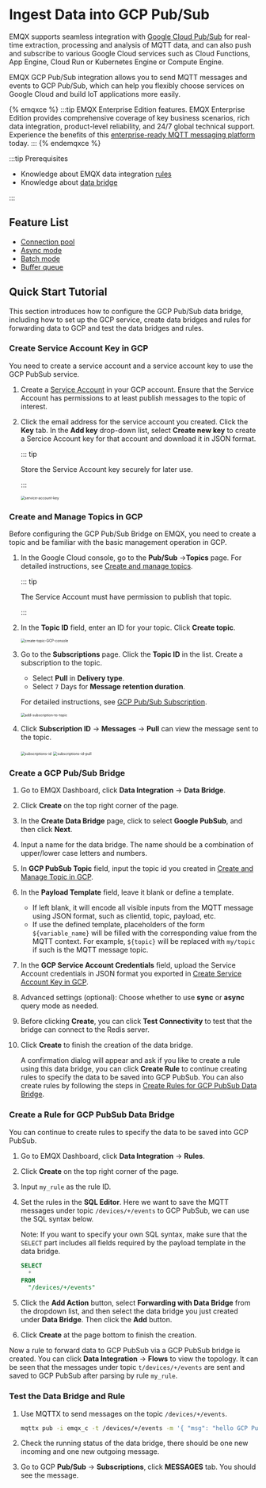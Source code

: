 # Ingest Data into GCP Pub/Sub

EMQX supports seamless integration with [Google Cloud Pub/Sub](https://cloud.google.com/pubsub?hl=en-us) for real-time extraction, processing and analysis of MQTT data, and can also push and subscribe to various Google Cloud services such as Cloud Functions, App Engine, Cloud Run or Kubernetes Engine or Compute Engine. 

EMQX GCP Pub/Sub integration allows you to send MQTT messages and events to GCP Pub/Sub, which can help you flexibly choose services on Google Cloud and build IoT applications more easily.

{% emqxce %}
:::tip
EMQX Enterprise Edition features. EMQX Enterprise Edition provides comprehensive coverage of key business scenarios, rich data integration, product-level reliability, and 24/7 global technical support. Experience the benefits of this [enterprise-ready MQTT messaging platform](https://www.emqx.com/en/try?product=enterprise) today.
:::
{% endemqxce %}

:::tip Prerequisites

- Knowledge about EMQX data integration [rules](./rules.md)
- Knowledge about [data bridge](./data-bridges.md)

:::

## Feature List

- [Connection pool](./data-bridges.md#connection-pool)
- [Async mode](./data-bridges.md#async-mode)
- [Batch mode](./data-bridges.md#batch-mode)
- [Buffer queue](./data-bridges.md#buffer-queue)

## Quick Start Tutorial

This section introduces how to configure the GCP Pub/Sub data bridge, including how to set up the GCP service, create data bridges and rules for forwarding data to GCP and test the data bridges and rules.

### Create Service Account Key in GCP

You need to create a service account and a service account key to use the GCP PubSub service. 

1. Create a [Service Account](https://developers.google.com/identity/protocols/oauth2/service-account#creatinganaccount) in your GCP account.  Ensure that the Service Account has permissions to at least publish messages to the topic of interest.

2. Click the email address for the service account you created. Click the **Key** tab. In the **Add key** drop-down list, select **Create new key** to create a Sercice Account key for that account and download it in JSON format.

   ::: tip

   Store the Service Account key securely for later use.

   :::

   <img src="./assets/gcp_pubsub/service-account-key.png" alt="service-account-key" style="zoom:50%;" />

### Create and Manage Topics in GCP

Before configuring the GCP Pub/Sub Bridge on EMQX, you need to create a topic and be familiar with the basic management operation in GCP.

1. In the Google Cloud console, go to the **Pub/Sub** ->**Topics** page. For detailed instructions, see [Create and manage topics](https://cloud.google.com/pubsub/docs/create-topic).

   ::: tip

   The Service Account must have permission to publish that topic.

   :::

2. In the **Topic ID** field, enter an ID for your topic. Click **Create topic**.

   <img src="./assets/gcp_pubsub/create-topic-GCP-console.png" alt="create-topic-GCP-console" style="zoom:50%;" />

3. Go to the **Subscriptions** page. Click the **Topic ID** in the list. Create a subscription to the topic. 

   - Select **Pull** in **Delivery type**.
   - Select `7` Days for **Message retention duration**.

   For detailed instructions, see [GCP Pub/Sub Subscription](https://cloud.google.com/pubsub/docs/subscriber).

   <img src="./assets/gcp_pubsub/add-subscription-to-topic.png" alt="add-subscription-to-topic" style="zoom:50%;" />

4. Click **Subscription ID** -> **Messages** -> **Pull** can view the message sent to the topic.

   <img src="./assets/gcp_pubsub/subscriptions-id.png" alt="subscriptions-id" style="zoom:50%;" />

   <img src="./assets/gcp_pubsub/subscriptions-id-pull.png" alt="subscriptions-id-pull" style="zoom:50%;" />

### Create a GCP Pub/Sub Bridge

1. Go to EMQX Dashboard, click **Data Integration** -> **Data Bridge**.

2. Click **Create** on the top right corner of the page.

3. In the **Create Data Bridge** page, click to select **Google PubSub**, and then click **Next**.

4. Input a name for the data bridge. The name should be a combination of upper/lower case letters and numbers.

5. In **GCP PubSub Topic** field, input the topic id you created in [Create and Manage Topic in GCP](#create-and-manage-topic-in-gcp). 

6. In the **Payload Template** field, leave it blank or define a template.

   -  If left blank, it will encode all visible inputs from the MQTT message using JSON format, such as clientid, topic, payload, etc.  
   - If use the defined template, placeholders of the form `${variable_name}` will be filled with the corresponding value from the MQTT context.  For example, `${topic}` will be replaced with `my/topic` if such is the MQTT message topic.

7. In the **GCP Service Account Credentials** field, upload the Service Account credentials in JSON format you exported in [Create Service Account Key in GCP](#create-service-account-key-in-gcp).

8. Advanced settings (optional):  Choose whether to use **sync** or **async** query mode as needed.

9. Before clicking **Create**, you can click **Test Connectivity** to test that the bridge can connect to the Redis server.

10. Click **Create** to finish the creation of the data bridge. 

    A confirmation dialog will appear and ask if you like to create a rule using this data bridge, you can click **Create Rule** to continue creating rules to specify the data to be saved into GCP PubSub. You can also create rules by following the steps in [Create Rules for GCP PubSub Data Bridge](#create-rules-for-GCP-PubSub-data-bridge).

### Create a Rule for GCP PubSub Data Bridge

You can continue to create rules to specify the data to be saved into GCP PubSub.

1. Go to EMQX Dashboard, click **Data Integration** -> **Rules**.

2. Click **Create** on the top right corner of the page.

3. Input `my_rule` as the rule ID.

3. Set the rules in the **SQL Editor**. Here we want to save the MQTT messages under topic `/devices/+/events`  to GCP PubSub, we can use the SQL syntax below. 

   Note: If you want to specify your own SQL syntax, make sure that the `SELECT` part includes all fields required by the payload template in the data bridge.
   
   ```sql
   SELECT
     *
   FROM
     "/devices/+/events"
   ```

5. Click the **Add Action** button, select **Forwarding with Data Bridge** from the dropdown list, and then select the data bridge you just created under **Data Bridge**. Then click the **Add** button.

4. Click **Create** at the page bottom to finish the creation.

Now a rule to forward data to GCP PubSub via a GCP PubSub bridge is created. You can click **Data Integration** -> **Flows** to view the topology. It can be seen that the messages under topic `t/devices/+/events`  are sent and saved to GCP PubSub after parsing by rule  `my_rule`.

### Test the Data Bridge and Rule

1. Use MQTTX to send messages on the topic `/devices/+/events`.

   ```bash
   mqttx pub -i emqx_c -t /devices/+/events -m '{ "msg": "hello GCP PubSub" }'
   ```

2. Check the running status of the data bridge, there should be one new incoming and one new outgoing message. 

3. Go to GCP **Pub/Sub** -> **Subscriptions**, click **MESSAGES** tab. You should see the message.

   





